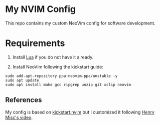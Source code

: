# My NVIM Config

This repo contains my custom NeoVim config for software development.

# Requirements

1. Install [Lua](https://www.lua.org/download.html) if you do not have it already.

2. Install NeoVim following the kickstart guide:

```
sudo add-apt-repository ppa:neovim-ppa/unstable -y
sudo apt update
sudo apt install make gcc ripgrep unzip git xclip neovim
```

## References

My config is based on [kickstart.nvim](https://github.com/nvim-lua/kickstart.nvim) but I customized it following [Henry Misc's video](https://www.youtube.com/watch?v=KYDG3AHgYEs&t=1229s).
